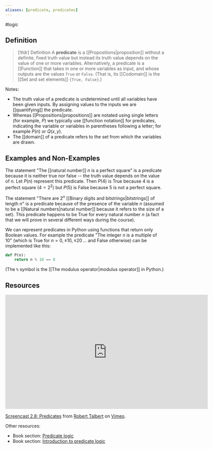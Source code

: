 ```yaml
---
aliases: [predicate, predicates]
--- 
```


#logic 

## Definition 

> [!tldr] Definition
> A **predicate** is a [[Propositions|proposition]] without a definite, fixed truth value but instead its truth value depends on the value of one or more variables. Alternatively, a predicate is a [[Function]] that takes in one or more variables as input, and whose outputs are the values `True` or `False`. (That is, its [[Codomain]] is the [[Set and set elements]] `{True, False}`.)

Notes: 
- The truth value of a predicate is undetermined until all variables have been given inputs. By assigning values to the inputs we are [[quantifying]] the predicate. 
- Whereas [[Propositions|propositions]] are notated using single letters (for example, $P$) we typically use [[function notation]] for predicates, indicating the variable or variables in parentheses following a letter; for example $P(n)$ or $Q(x,y)$. 
- The [[domain]] of a predicate refers to the set from which the variables are drawn. 

## Examples and Non-Examples

The statement "The [[natural number]] $n$ is a perfect square" is a predicate because it is neither true nor false -- the truth value depends on the value of $n$. Let $P(n)$ represent this predicate. Then $P(4)$ is True because $4$ is a perfect square ($4 = 2^2$) but $P(5)$ is False because $5$ is not a perfect square. 

The statement "There are $2^n$ [[Binary digits and bitstrings|bitstrings]] of length $n$" is a predicate because of the presence of the variable $n$ (assumed to be a [[Natural numbers|natural number]] because it refers to the size of a set). This predicate happens to be True for every natural number $n$ (a fact that we will prove in several different ways during the course). 

We can represent predicates in Python using functions that return only Boolean values. For example the predicate "The integer $n$ is a multiple of 10" (which is True for $n = 0, \pm 10, \pm 20\, \dots$ and False otherwise) can be implemented like this: 
```python
def P(n): 
	return n % 10 == 0
```
(The `%` symbol is the [[The modulus operator|modulus operator]] in Python.)

## Resources 

<iframe src="https://player.vimeo.com/video/598881354?h=33c858ee70" width="640" height="360" frameborder="0" allow="autoplay; fullscreen; picture-in-picture" allowfullscreen></iframe>
<p><a href="https://vimeo.com/598881354">Screencast 2.8: Predicates</a> from <a href="https://vimeo.com/user132700952">Robert Talbert</a> on <a href="https://vimeo.com">Vimeo</a>.</p>

Other resources: 
- Book section: [Predicate logic](<https://math.libretexts.org/Bookshelves/Combinatorics_and_Discrete_Mathematics/A_Cool_Brisk_Walk_Through_Discrete_Mathematics_(Davies)/08%3A_Logic/8.2%3A_Predicate_logic>)
- Book section: [Introduction to predicate logic](https://www.cs.odu.edu/~toida/nerzic/content/logic/pred_logic/intr_to_pred_logic.html)
